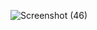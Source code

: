 ![Screenshot (46)](https://github.com/user-attachments/assets/837fb853-5af1-4cb9-b7c6-ce9c2eda62ce)


